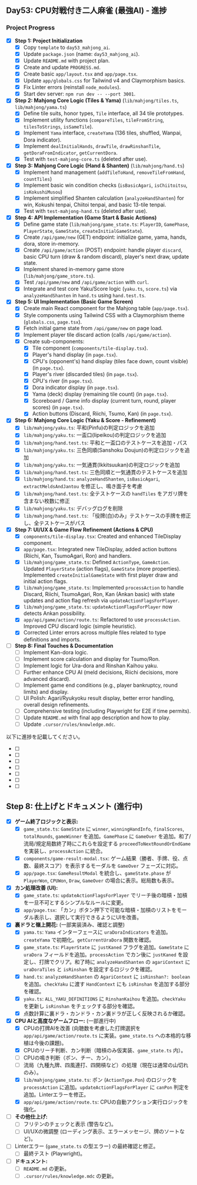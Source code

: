 ## Day53: CPU対戦付き二人麻雀 (最強AI) - 進捗

### Project Progress

- [x] **Step 1: Project Initialization**
    - [x] Copy `template` to `day53_mahjong_ai`.
    - [x] Update `package.json` (name: `day53_mahjong_ai`).
    - [x] Update `README.md` with project plan.
    - [x] Create and update `PROGRESS.md`.
    - [x] Create basic `app/layout.tsx` and `app/page.tsx`.
    - [x] Update `app/globals.css` for Tailwind v4 and Claymorphism basics.
    - [x] Fix Linter errors (reinstall `node_modules`).
    - [x] Start dev server: `npm run dev -- --port 3001`.
- [x] **Step 2: Mahjong Core Logic (Tiles & Yama)** (`lib/mahjong/tiles.ts`, `lib/mahjong/yama.ts`)
    - [x] Define tile suits, honor types, `Tile` interface, all 34 tile prototypes.
    - [x] Implement utility functions (`compareTiles`, `tileFromString`, `tilesToStrings`, `isSameTile`).
    - [x] Implement `Yama` interface, `createYama` (136 tiles, shuffled, Wanpai, Dora indicator).
    - [x] Implement `dealInitialHands`, `drawTile`, `drawRinshanTile`, `getDoraFromIndicator`, `getCurrentDora`.
    - [x] Test with `test-mahjong-core.ts` (deleted after use).
- [x] **Step 3: Mahjong Core Logic (Hand & Shanten)** (`lib/mahjong/hand.ts`)
    - [x] Implement hand management (`addTileToHand`, `removeTileFromHand`, `countTiles`)
    - [x] Implement basic win condition checks (`isBasicAgari`, `isChiitoitsu`, `isKokushiMusou`)
    - [x] Implement simplified Shanten calculation (`analyzeHandShanten`) for win, Kokushi tenpai, Chiitoi tenpai, and basic 13-tile tenpai.
    - [x] Test with `test-mahjong-hand.ts` (deleted after use).
- [x] **Step 4: API Implementation (Game Start & Basic Actions)**
    - [x] Define game state (`lib/mahjong/game_state.ts`: `PlayerID`, `GamePhase`, `PlayerState`, `GameState`, `createInitialGameState`).
    - [x] Create `/api/game/new` (GET) endpoint: initialize game, yama, hands, dora, store in-memory.
    - [x] Create `/api/game/action` (POST) endpoint: handle player `discard`, basic CPU turn (draw & random discard), player's next draw, update state.
    - [x] Implement shared in-memory game store (`lib/mahjong/game_store.ts`).
    - [x] Test `/api/game/new` and `/api/game/action` with `curl`.
    - [x] Integrate and test core Yaku/Score logic (`yaku.ts`, `score.ts`) via `analyzeHandShanten` in `hand.ts` using `hand.test.ts`.
- [x] **Step 5: UI Implementation (Basic Game Screen)**
    - [x] Create main React component for the Mahjong table (`app/page.tsx`).
    - [x] Style components using Tailwind CSS with a Claymorphism theme (`globals.css`, `page.tsx`).
    - [x] Fetch initial game state from `/api/game/new` on page load.
    - [x] Implement player tile discard action (calls `/api/game/action`).
    - [x] Create sub-components:
        - [x] Tile component (`components/tile-display.tsx`).
        - [x] Player's hand display (in `page.tsx`).
        - [x] CPU's (opponent's) hand display (tiles face down, count visible) (in `page.tsx`).
        - [x] Player's river (discarded tiles) (in `page.tsx`).
        - [x] CPU's river (in `page.tsx`).
        - [x] Dora indicator display (in `page.tsx`).
        - [x] Yama (deck) display (remaining tile count) (in `page.tsx`).
        - [x] Scoreboard / Game info display (current turn, round, player scores) (in `page.tsx`).
        - [x] Action buttons (Discard, Riichi, Tsumo, Kan) (in `page.tsx`).
- [x] **Step 6: Mahjong Core Logic (Yaku & Score - Refinement)**
    - [x] `lib/mahjong/yaku.ts`: 平和(Pinfu)の判定ロジックを追加
    - [x] `lib/mahjong/yaku.ts`: 一盃口(Iipeikou)の判定ロジックを追加
    - [x] `lib/mahjong/hand.test.ts`: 平和と一盃口のテストケースを追加・パス
    - [x] `lib/mahjong/yaku.ts`: 三色同順(Sanshoku Doujun)の判定ロジックを追加
    - [x] `lib/mahjong/yaku.ts`: 一気通貫(Ikkitsuukan)の判定ロジックを追加
    - [x] `lib/mahjong/hand.test.ts`: 三色同順と一気通貫のテストケースを追加
    - [x] `lib/mahjong/hand.ts`: `analyzeHandShanten`, `isBasicAgari`, `extractMeldsAndJantou` を修正し、鳴き面子を考慮
    - [x] `lib/mahjong/hand.test.ts`: 全テストケースの `handTiles` をアガリ牌を含まない枚数に修正
    - [x] `lib/mahjong/yaku.ts`: デバッグログを削除
    - [x] `lib/mahjong/hand.test.ts`: 「役牌(白)のみ」テストケースの手牌を修正し、全テストケースがパス
- [x] **Step 7: UI/UX & Game Flow Refinement (Actions & CPU)**
    - [x] `components/tile-display.tsx`: Created and enhanced TileDisplay component.
    - [x] `app/page.tsx`: Integrated new TileDisplay, added action buttons (Riichi, Kan, TsumoAgari, Ron) and handlers.
    - [x] `lib/mahjong/game_state.ts`: Defined `ActionType`, `GameAction`. Updated `PlayerState` (action flags), `GameState` (more properties). Implemented `createInitialGameState` with first player draw and initial action flags.
    - [x] `lib/mahjong/game_state.ts`: Implemented `processAction` to handle Discard, Riichi, TsumoAgari, Ron, Kan (Ankan basic) with state updates and action flag refresh via `updateActionFlagsForPlayer`.
    - [x] `lib/mahjong/game_state.ts`: `updateActionFlagsForPlayer` now detects Ankan possibility.
    - [x] `app/api/game/action/route.ts`: Refactored to use `processAction`. Improved CPU discard logic (simple heuristic).
    - [x] Corrected Linter errors across multiple files related to type definitions and imports.
- [ ] **Step 8: Final Touches & Documentation**
    - [ ] Implement Kan-dora logic.
    - [ ] Implement score calculation and display for Tsumo/Ron.
    - [ ] Implement logic for Ura-dora and Rinshan Kaihou yaku.
    - [ ] Further enhance CPU AI (meld decisions, Riichi decisions, more advanced discard).
    - [ ] Implement game end conditions (e.g., player bankruptcy, round limits) and display.
    - [ ] UI Polish: Agari/Ryukyoku result display, better error handling, overall design refinements.
    - [ ] Comprehensive testing (including Playwright for E2E if time permits).
    - [ ] Update `README.md` with final app description and how to play.
    - [ ] Update `.cursor/rules/knowledge.mdc`.

以下に進捗を記載してください。


- [ ] 
- [ ] 
- [ ] 
- [ ] 
- [ ] 
- [ ] 
- [ ] 

## Step 8: 仕上げとドキュメント (進行中)

-   [x] **ゲーム終了ロジックと表示:**
    -   [x] `game_state.ts`: `GameState` に `winner`, `winningHandInfo`, `finalScores`, `totalRounds`, `gameWinner` を追加。`GamePhase` に `GameOver` を追加。和了/流局/規定局数終了時にこれらを設定する `proceedToNextRoundOrEndGame` を実装し、`processAction` に統合。
    -   [x] `components/game-result-modal.tsx`: ゲーム結果（勝者、手牌、役、点数、最終スコア）を表示するモーダルを `GameOver` フェーズに対応。
    -   [x] `app/page.tsx`: `GameResultModal` を統合し、`gameState.phase` が `PlayerWon`, `CPUWon`, `Draw`, `GameOver` の場合に表示。総局数も表示。
-   [x] **カン処理改善 (UI):**
    -   [x] `game_state.ts`: `updateActionFlagsForPlayer` でリーチ後の暗槓・加槓を一旦不可とするシンプルなルールに変更。
    -   [x] `app/page.tsx`: 「カン」ボタン押下で可能な暗槓・加槓のリストをモーダル表示し、選択して実行できるようにUIを改善。
-   [x] **裏ドラと嶺上開花:** (一部実装済み、確認と調整)
    -   [x] `yama.ts`: `Yama` インターフェースに `uraDoraIndicators` を追加。`createYama` で初期化。`getCurrentUraDora` 関数を確認。
    -   [x] `game_state.ts`: `PlayerState` に `justKaned` フラグを追加。`GameState` に `uraDora` フィールドを追加。`processAction` でカン後に `justKaned` を設定し、打牌でクリア。和了時に `analyzeHandShanten` の `agariContext` に `uraDoraTiles` と `isRinshan` を設定するロジックを確認。
    -   [x] `hand.ts`: `analyzeHandShanten` の `AgariContext` に `isRinshan?: boolean` を追加。`checkYaku` に渡す `HandContext` にも `isRinshan` を追加する部分を確認。
    -   [x] `yaku.ts`: `ALL_YAKU_DEFINITIONS` に `RinshanKaihou` を追加。`checkYaku` を更新し `isRinshan` をチェックする部分を確認。
    -   [x] 点数計算に裏ドラ・カンドラ・カン裏ドラが正しく反映されるか確認。
-   [x] **CPU AIと高度なゲームフロー:** (一部進行中)
    -   [x] CPUの打牌AIを改善 (向聴数を考慮した打牌選択を `app/api/game/action/route.ts` に実装。`game_state.ts` への本格的な移植は今後の課題)。
    -   [x] CPUのリーチ判断、カン判断（暗槓のみ仮実装、`game_state.ts` 内）。
    -   [ ] CPUの鳴き判断（ポン、チー、カン）。
    -   [ ] 流局（九種九牌、四風連打、四開槓など）の処理（現在は通常の山切れのみ）。
    -   [x] `lib/mahjong/game_state.ts`: ポン (`ActionType.Pon`) のロジックを `processAction` に追加。`updateActionFlagsForPlayer` に `canPon` 判定を追加。Linterエラーを修正。
    -   [x] `app/api/game/action/route.ts`: CPUの自動アクション実行ロジックを強化。
-   [ ] **その他仕上げ:**
    -   [ ] フリテンのチェックと表示 (警告など)。
    -   [ ] UI/UXの微調整 (ローディング表示、エラーメッセージ、牌のソートなど)。
-   [ ] Linterエラー (`game_state.ts` の型エラー) の最終確認と修正。
    -   [ ] 最終テスト (Playwright)。
-   [ ] **ドキュメント:**
    -   [ ] `README.md` の更新。
    -   [ ] `.cursor/rules/knowledge.mdc` の更新。
